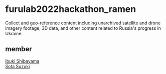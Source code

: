 # furulab2022hackathon_ramen
Collect and geo-reference content including unarchived satellite and drone imagery footage, 3D data, and other content related to Russia's progress in Ukraine.

## member
[Ibuki Shibayama](https://github.com/ibuki76)  
[Sota Suzuki](https://github.com/SotaSuzuki-1327)
